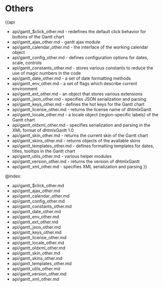 
Others
=======

{{api
- api/gantt_$click_other.md - redefines the default click behavior for buttons of the Gantt chart
- api/gantt_ajax_other.md - gantt ajax module
- api/gantt_calendar_other.md - the interface of the working calendar object
- api/gantt_config_other.md - defines configuration options for dates, scale, controls
- api/gantt_constants_other.md - stores various constants to reduce the use of magic numbers in the code
- api/gantt_date_other.md - a set of date formatting methods
- api/gantt_env_other.md - a set of flags which describe current environment
- api/gantt_ext_other.md - an object that stores various extensions
- api/gantt_json_other.md - specifies JSON serialization and parsing
- api/gantt_keys_other.md - defines the hot keys for the Gantt chart
- api/gantt_license_other.md - returns the license name of dhtmlxGantt
- api/gantt_locale_other.md - a locale object (region-specific labels) of the Gantt chart
- api/gantt_oldxml_other.md - specifies serialization and parsing in the XML format of dhtmlxGantt 1.0
- api/gantt_skin_other.md - returns the current skin of the Gantt chart
- api/gantt_skins_other.md - returns objects of the available skins
- api/gantt_templates_other.md - defines formatting templates for dates, titles, tooltips in the Gantt chart
- api/gantt_utils_other.md - various helper modules
- api/gantt_version_other.md - returns the version of dhtmlxGantt
- api/gantt_xml_other.md - specifies XML serialization and parsing
}}

@index:
- api/gantt_$click_other.md
- api/gantt_ajax_other.md
- api/gantt_calendar_other.md
- api/gantt_config_other.md
- api/gantt_constants_other.md
- api/gantt_date_other.md
- api/gantt_env_other.md
- api/gantt_ext_other.md
- api/gantt_json_other.md
- api/gantt_keys_other.md
- api/gantt_license_other.md
- api/gantt_locale_other.md
- api/gantt_oldxml_other.md
- api/gantt_skin_other.md
- api/gantt_skins_other.md
- api/gantt_templates_other.md
- api/gantt_utils_other.md
- api/gantt_version_other.md
- api/gantt_xml_other.md


